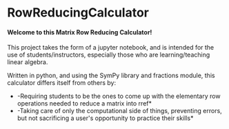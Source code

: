 # RowReducingCalculator

#### Welcome to this Matrix Row Reducing Calculator!

This project takes the form of a jupyter notebook, and is intended for the use of students/instructors, especially those who are learning/teaching linear algebra.

Written in python, and using the SymPy library and fractions module, this calculator differs itself from others by: <br>
* -Requiring students to be the ones to come up with the elementary row operations needed to reduce a matrix into rref* <br>
* -Taking care of only the computational side of things, preventing errors, but not sacrificing a user's opportunity to practice their skills*
